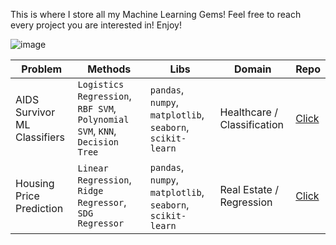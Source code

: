 This is where I store all my Machine Learning Gems! Feel free to reach every project you are interested in!
Enjoy!

![image](https://github.com/user-attachments/assets/28bb82bd-7028-4220-8764-9c943d26f098)



| **Problem**                                                             | **Methods**                                                             | **Libs**                                       | **Domain**                | **Repo** |
|-------------------------------------------------------------------------|-------------------------------------------------------------------------|------------------------------------------------|---------------------------|---------|
| AIDS Survivor ML Classifiers                                            | `Logistics Regression`, `RBF SVM`, `Polynomial SVM`, `KNN`, `Decision Tree` | `pandas`, `numpy`, `matplotlib`, `seaborn`, `scikit-learn` | Healthcare / Classification | [Click](https://github.com/maidinh2409/AIDS-ML-Classification)   |
| Housing Price Prediction                                                | `Linear Regression`, `Ridge Regressor`, `SDG Regressor`                  | `pandas`, `numpy`, `matplotlib`, `seaborn`, `scikit-learn` | Real Estate / Regression   | [Click](https://github.com/maidinh2409/ML-Repositories/blob/main/Regression%20Models/Lab2_Demi_L_139.ipynb)   |
